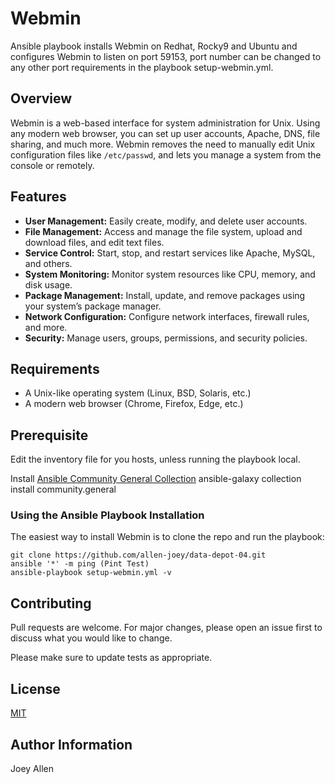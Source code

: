 # Webmin
Ansible playbook installs Webmin on Redhat, Rocky9 and Ubuntu and configures Webmin to listen on port 59153, port number can be changed to any other port requirements in the playbook setup-webmin.yml.

## Overview
Webmin is a web-based interface for system administration for Unix. Using any modern web browser, you can set up user accounts, Apache, DNS, file sharing, and much more. Webmin removes the need to manually edit Unix configuration files like `/etc/passwd`, and lets you manage a system from the console or remotely.

## Features
- **User Management:** Easily create, modify, and delete user accounts.
- **File Management:** Access and manage the file system, upload and download files, and edit text files.
- **Service Control:** Start, stop, and restart services like Apache, MySQL, and others.
- **System Monitoring:** Monitor system resources like CPU, memory, and disk usage.
- **Package Management:** Install, update, and remove packages using your system’s package manager.
- **Network Configuration:** Configure network interfaces, firewall rules, and more.
- **Security:** Manage users, groups, permissions, and security policies.

## Requirements
- A Unix-like operating system (Linux, BSD, Solaris, etc.)
- A modern web browser (Chrome, Firefox, Edge, etc.)

## Prerequisite

Edit the inventory file for you hosts, unless running the playbook local.

Install
[Ansible Community General Collection](https://github.com/ansible-collections/community.general)
ansible-galaxy collection install community.general 

### Using the Ansible Playbook Installation
The easiest way to install Webmin is to clone the repo and run the playbook:

```
git clone https://github.com/allen-joey/data-depot-04.git
ansible '*' -m ping (Pint Test)
ansible-playbook setup-webmin.yml -v

```
## Contributing
Pull requests are welcome. For major changes, please open an issue first to discuss what you would like to change.

Please make sure to update tests as appropriate.

## License
[MIT](https://choosealicense.com/licenses/mit/)

## Author Information

Joey Allen